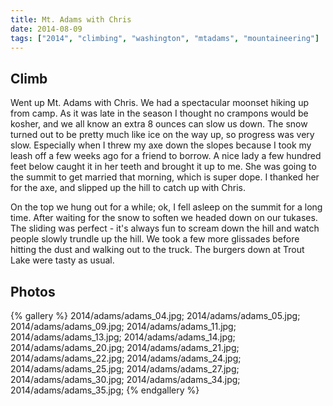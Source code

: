 ```yaml
---
title: Mt. Adams with Chris
date: 2014-08-09
tags: ["2014", "climbing", "washington", "mtadams", "mountaineering"]
---
```


<h2>Climb</h2>

Went up Mt. Adams with Chris. We had a spectacular moonset hiking up from camp. As it was late in the season I thought no crampons would be kosher, and we all know an extra 8 ounces can slow us down.  The snow turned out to be pretty much like ice on the way up, so progress was very slow.  Especially when I threw my axe down the slopes because I took my leash off a few weeks ago for a friend to borrow.  A nice lady a few hundred feet below caught it in her teeth and brought it up to me.  She was going to the summit to get married that morning, which is super dope.  I thanked her for the axe, and slipped up the hill to catch up with Chris.

On the top we hung out for a while; ok, I fell asleep on the summit for a long time.  After waiting for the snow to soften we headed down on our tukases.  The sliding was perfect - it's always fun to scream down the hill and watch people slowly trundle up the hill.  We took a few more glissades before hitting the dust and walking out to the truck.  The burgers down at Trout Lake were tasty as usual.

<h2>Photos</h2>

{% gallery %}
2014/adams/adams_04.jpg;
2014/adams/adams_05.jpg;
2014/adams/adams_09.jpg;
2014/adams/adams_11.jpg;
2014/adams/adams_13.jpg;
2014/adams/adams_14.jpg;
2014/adams/adams_20.jpg;
2014/adams/adams_21.jpg;
2014/adams/adams_22.jpg;
2014/adams/adams_24.jpg;
2014/adams/adams_25.jpg;
2014/adams/adams_27.jpg;
2014/adams/adams_30.jpg;
2014/adams/adams_34.jpg;
2014/adams/adams_35.jpg;
{% endgallery %}
